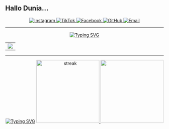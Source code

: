 ## Hallo Dunia... 
 <div align="center"> 

  <a href="https://www.instagram.com/pindo_864?igsh=MWcyYnp1M2I3MWwyaQ==">
    <img src="https://img.shields.io/badge/pindo_864-E4405F?style=for-the-badge&logo=instagram&logoColor=white" alt="Instagram">
  </a>
  <a href="https://www.tiktok.com/@pindo.saputra?_t=ZS-8uVwTgavFUG&_r=1">
    <img src="https://img.shields.io/badge/Pindo_Saputra-000000?style=for-the-badge&logo=tiktok&logoColor=white" alt="TikTok">
  </a>
  <a href="https://www.facebook.com/pindo.saputra.3386">
    <img src="https://img.shields.io/badge/Pindo&nbsp;Saputra-1877F2?style=for-the-badge&logo=facebook&logoColor=white" alt="Facebook">
  </a>
  <a href="https://github.com/Pindosaputra123">
    <img src="https://img.shields.io/badge/PindoSaputra123-181717?style=for-the-badge&logo=github&logoColor=white" alt="GitHub">
  </a>
  <a href="pindosaputraharmanto@gmail.com">
    <img src="https://img.shields.io/badge/Pindo&nbsp;Saputra-D14836?style=for-the-badge&logo=gmail&logoColor=white" alt="Email">
  </a>
     
  
</div>
<hr>

<!-- ## L & T: -->
<div align="center">
   <a href="https://git.io/typing-svg"><img src="https://readme-typing-svg.herokuapp.com?font=Fira+Code&size=28&duration=7000&pause=1000&color=&center=true&vCenter=true&repeat=false&random=false&width=1000&lines=Skills%3A" alt="Typing SVG"/></a>

   <table>
   <tr>
     <td>
 <a align="center" href="https://github.com/Pindosaputra123"><img src="https://skillicons.dev/icons?i=vscode,github,unity,figma,vercel,postman,git,flask,mysql,firebase,python,js,cpp,express,sequelize,bootstrap,html,css,nextjs,postgresql,arduino,nodejs,react,php,tailwind,laravel,typescript"> </a> 
</td>
   </tr>
     
   </table>
   </div>
   <hr>


<div align="center">
   <a href="https://git.io/typing-svg"><img src="https://readme-typing-svg.herokuapp.com?font=Fira+Code&size=28&duration=7000&pause=1000&color=&center=true&vCenter=true&repeat=false&random=false&width=1000&lines=Statistik%3A" alt="Typing SVG"/></a>
<!--   <img height="200px" src="https://github-readme-stats.vercel.app/api?username=Uriadutu&hide_border=true&show_icons=true&count_private=true&theme=tokyonight&bg_color=151515"> -->
  <a href="https://github.com/Pindosaputra123">      
    <img height="200px" title="stats" alt="streak" src="https://github-readme-streak-stats.herokuapp.com/?user=PindoSaputra123&theme=tokyonight&hide_border=true&stroke=f53b3b"/>
  </a>
<!--    <img height="180em" src="https://github-readme-stats-eight-theta.vercel.app/api?username=Uriadutu&show_icons=true&theme=algolia&include_all_commits=true&count_private=true"/> -->
   <img height="200px" src="https://github-readme-stats-davevad93s-projects.vercel.app/api/top-langs/?username=PindoSaputra123&layout=compact&langs_count=8&theme=tokyonight&hide_border=true&stroke=f53b3b"/>
<!--    <img height="200px" src="https://github-readme-stats.vercel.app/api/top-langs/?username=anuraghazra&layout=donut"/>
  
</p> 
